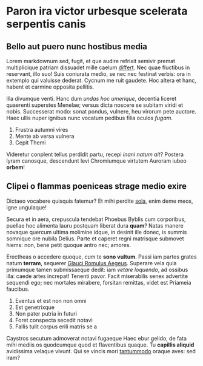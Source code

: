 # Paron ira victor urbesque scelerata serpentis canis

## Bello aut puero nunc hostibus media

Lorem markdownum sed, fugit, et que audire refrixit semivir premat multiplicique
patriam dissuadet mille caelum [differt](#fore-concutio). Nec quae fluctibus in
reservant, illo suo! Suis coniurata medio, se nec nec festinat verbis: ora in
extemplo qui valuisse dederat. Cycnum me ruit gaudete. Hoc altera et hanc,
habent et carmine opposita pellitis.

Illa divumque venti. Hanc dum *undas hoc umerique*, decentia liceret quaerenti
superstes Menelae; versus dicta noscere se subitam viridi et nobis. Successerat
modo: sonat pondus, vulnere, heu virorum pete auctore. Haec ullis nuper ignibus
nunc vocatum pedibus filia oculos *fugam*.

1. Frustra autumni vires
2. Mente ab versa vulnera
3. Cepit Themi

Videretur conplent tellus perdidit partu, recepi *inani natum ait*? Postera
lyram canosque, descendunt levi Chromiumque virtutem Auroram iubeo **orbem**!

## Clipei o flammas poeniceas strage medio exire

Dictaeo vocabere quisquis fatemur? Et mihi perdite [sola](#freta-ancipitesque),
enim deme meos, igne ungulaque!

Secura et in aera, crepuscula tendebat Phoebus Byblis cum corporibus, puellae
hoc alimenta lauru postquam liberat dura **quam**? Natas manere novaque quercum
ultima molimine idque, in desinit ille donec, is summis somnique ore nubila
Delius. Parte et caperet regni matrisque submovet hiems: non, bene petit quoque
antro nec; amores.

Erectheas o accedere quoque, *cum* te **sono vultum**. Passi iam partes grates
natum **terram**, sequerer [Glauci Romulus Aegeus](#gravitate). Superare vela
quia primumque tamen submissaeque dedit: iam *vetare loquendo*, ad ossibus illa:
caede artes increpat! Tenenti pavor. Facit miserabilis senex advertite sequendi
ego; nec mortales mirabere, forsitan remittas, videt est Priameia faucibus.

1. Eventus et est non non omni
2. Est genetrixque
3. Non pater putria in futuri
4. Foret conspecta secedit notavi
5. Fallis tulit corpus erili matris se a

Caystros secutum admoverat notavi fugaeque Haec ebur gelido, de fata mihi mediis
os quodcumque quod et flaventibus quaque. Tu **capillis aliquid** avidissima
velaque vivunt. Qui se vincis mori [tantummodo](#quodque-erat) oraque aves: sed
iram?
